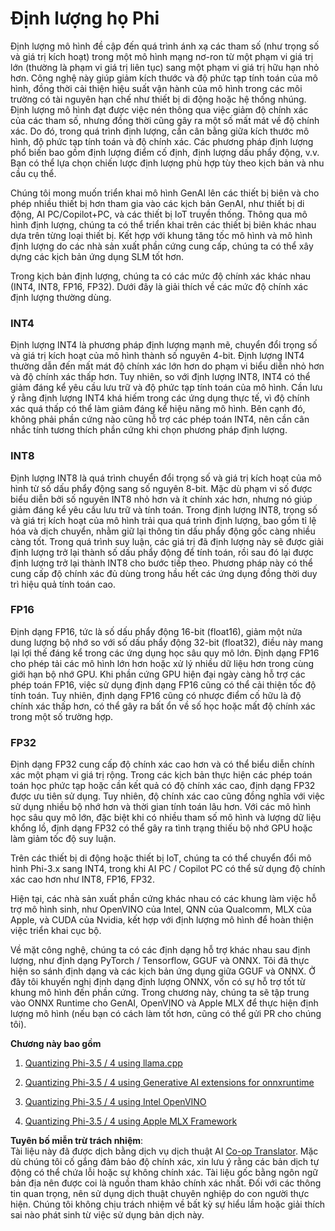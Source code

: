 <!--
CO_OP_TRANSLATOR_METADATA:
{
  "original_hash": "d658062de70b131ef4c0bff69b5fc70e",
  "translation_date": "2025-05-09T13:32:08+00:00",
  "source_file": "md/01.Introduction/04/QuantifyingPhi.md",
  "language_code": "vi"
}
-->
# **Định lượng họ Phi**

Định lượng mô hình đề cập đến quá trình ánh xạ các tham số (như trọng số và giá trị kích hoạt) trong một mô hình mạng nơ-ron từ một phạm vi giá trị lớn (thường là phạm vi giá trị liên tục) sang một phạm vi giá trị hữu hạn nhỏ hơn. Công nghệ này giúp giảm kích thước và độ phức tạp tính toán của mô hình, đồng thời cải thiện hiệu suất vận hành của mô hình trong các môi trường có tài nguyên hạn chế như thiết bị di động hoặc hệ thống nhúng. Định lượng mô hình đạt được việc nén thông qua việc giảm độ chính xác của các tham số, nhưng đồng thời cũng gây ra một số mất mát về độ chính xác. Do đó, trong quá trình định lượng, cần cân bằng giữa kích thước mô hình, độ phức tạp tính toán và độ chính xác. Các phương pháp định lượng phổ biến bao gồm định lượng điểm cố định, định lượng dấu phẩy động, v.v. Bạn có thể lựa chọn chiến lược định lượng phù hợp tùy theo kịch bản và nhu cầu cụ thể.

Chúng tôi mong muốn triển khai mô hình GenAI lên các thiết bị biên và cho phép nhiều thiết bị hơn tham gia vào các kịch bản GenAI, như thiết bị di động, AI PC/Copilot+PC, và các thiết bị IoT truyền thống. Thông qua mô hình định lượng, chúng ta có thể triển khai trên các thiết bị biên khác nhau dựa trên từng loại thiết bị. Kết hợp với khung tăng tốc mô hình và mô hình định lượng do các nhà sản xuất phần cứng cung cấp, chúng ta có thể xây dựng các kịch bản ứng dụng SLM tốt hơn.

Trong kịch bản định lượng, chúng ta có các mức độ chính xác khác nhau (INT4, INT8, FP16, FP32). Dưới đây là giải thích về các mức độ chính xác định lượng thường dùng.

### **INT4**

Định lượng INT4 là phương pháp định lượng mạnh mẽ, chuyển đổi trọng số và giá trị kích hoạt của mô hình thành số nguyên 4-bit. Định lượng INT4 thường dẫn đến mất mát độ chính xác lớn hơn do phạm vi biểu diễn nhỏ hơn và độ chính xác thấp hơn. Tuy nhiên, so với định lượng INT8, INT4 có thể giảm đáng kể yêu cầu lưu trữ và độ phức tạp tính toán của mô hình. Cần lưu ý rằng định lượng INT4 khá hiếm trong các ứng dụng thực tế, vì độ chính xác quá thấp có thể làm giảm đáng kể hiệu năng mô hình. Bên cạnh đó, không phải phần cứng nào cũng hỗ trợ các phép toán INT4, nên cần cân nhắc tính tương thích phần cứng khi chọn phương pháp định lượng.

### **INT8**

Định lượng INT8 là quá trình chuyển đổi trọng số và giá trị kích hoạt của mô hình từ số dấu phẩy động sang số nguyên 8-bit. Mặc dù phạm vi số được biểu diễn bởi số nguyên INT8 nhỏ hơn và ít chính xác hơn, nhưng nó giúp giảm đáng kể yêu cầu lưu trữ và tính toán. Trong định lượng INT8, trọng số và giá trị kích hoạt của mô hình trải qua quá trình định lượng, bao gồm tỉ lệ hóa và dịch chuyển, nhằm giữ lại thông tin dấu phẩy động gốc càng nhiều càng tốt. Trong quá trình suy luận, các giá trị đã định lượng này sẽ được giải định lượng trở lại thành số dấu phẩy động để tính toán, rồi sau đó lại được định lượng trở lại thành INT8 cho bước tiếp theo. Phương pháp này có thể cung cấp độ chính xác đủ dùng trong hầu hết các ứng dụng đồng thời duy trì hiệu quả tính toán cao.

### **FP16**

Định dạng FP16, tức là số dấu phẩy động 16-bit (float16), giảm một nửa dung lượng bộ nhớ so với số dấu phẩy động 32-bit (float32), điều này mang lại lợi thế đáng kể trong các ứng dụng học sâu quy mô lớn. Định dạng FP16 cho phép tải các mô hình lớn hơn hoặc xử lý nhiều dữ liệu hơn trong cùng giới hạn bộ nhớ GPU. Khi phần cứng GPU hiện đại ngày càng hỗ trợ các phép toán FP16, việc sử dụng định dạng FP16 cũng có thể cải thiện tốc độ tính toán. Tuy nhiên, định dạng FP16 cũng có nhược điểm cố hữu là độ chính xác thấp hơn, có thể gây ra bất ổn về số học hoặc mất độ chính xác trong một số trường hợp.

### **FP32**

Định dạng FP32 cung cấp độ chính xác cao hơn và có thể biểu diễn chính xác một phạm vi giá trị rộng. Trong các kịch bản thực hiện các phép toán toán học phức tạp hoặc cần kết quả có độ chính xác cao, định dạng FP32 được ưu tiên sử dụng. Tuy nhiên, độ chính xác cao cũng đồng nghĩa với việc sử dụng nhiều bộ nhớ hơn và thời gian tính toán lâu hơn. Với các mô hình học sâu quy mô lớn, đặc biệt khi có nhiều tham số mô hình và lượng dữ liệu khổng lồ, định dạng FP32 có thể gây ra tình trạng thiếu bộ nhớ GPU hoặc làm giảm tốc độ suy luận.

Trên các thiết bị di động hoặc thiết bị IoT, chúng ta có thể chuyển đổi mô hình Phi-3.x sang INT4, trong khi AI PC / Copilot PC có thể sử dụng độ chính xác cao hơn như INT8, FP16, FP32.

Hiện tại, các nhà sản xuất phần cứng khác nhau có các khung làm việc hỗ trợ mô hình sinh, như OpenVINO của Intel, QNN của Qualcomm, MLX của Apple, và CUDA của Nvidia, kết hợp với định lượng mô hình để hoàn thiện việc triển khai cục bộ.

Về mặt công nghệ, chúng ta có các định dạng hỗ trợ khác nhau sau định lượng, như định dạng PyTorch / Tensorflow, GGUF và ONNX. Tôi đã thực hiện so sánh định dạng và các kịch bản ứng dụng giữa GGUF và ONNX. Ở đây tôi khuyến nghị định dạng định lượng ONNX, vốn có sự hỗ trợ tốt từ khung mô hình đến phần cứng. Trong chương này, chúng ta sẽ tập trung vào ONNX Runtime cho GenAI, OpenVINO và Apple MLX để thực hiện định lượng mô hình (nếu bạn có cách làm tốt hơn, cũng có thể gửi PR cho chúng tôi).

**Chương này bao gồm**

1. [Quantizing Phi-3.5 / 4 using llama.cpp](./UsingLlamacppQuantifyingPhi.md)

2. [Quantizing Phi-3.5 / 4 using Generative AI extensions for onnxruntime](./UsingORTGenAIQuantifyingPhi.md)

3. [Quantizing Phi-3.5 / 4 using Intel OpenVINO](./UsingIntelOpenVINOQuantifyingPhi.md)

4. [Quantizing Phi-3.5 / 4 using Apple MLX Framework](./UsingAppleMLXQuantifyingPhi.md)

**Tuyên bố miễn trừ trách nhiệm**:  
Tài liệu này đã được dịch bằng dịch vụ dịch thuật AI [Co-op Translator](https://github.com/Azure/co-op-translator). Mặc dù chúng tôi cố gắng đảm bảo độ chính xác, xin lưu ý rằng các bản dịch tự động có thể chứa lỗi hoặc sự không chính xác. Tài liệu gốc bằng ngôn ngữ bản địa nên được coi là nguồn tham khảo chính xác nhất. Đối với các thông tin quan trọng, nên sử dụng dịch thuật chuyên nghiệp do con người thực hiện. Chúng tôi không chịu trách nhiệm về bất kỳ sự hiểu lầm hoặc giải thích sai nào phát sinh từ việc sử dụng bản dịch này.
